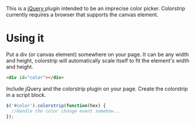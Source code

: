 This is a [jQuery ](http://jquery.com/) plugin intended to be an imprecise color picker.
Colorstrip currently requires a browser that supports the canvas element.

# Using it

Put a div (or canvas element) somewhere on your page. It can be any width and height, colorstrip
will automatically scale itself to fit the element's width and height.

```html
<div id="color"></div>
```

Include jQuery and the colorstrip plugin on your page. Create the colorstrip in a script block.

```javascript
$('#color').colorstrip(function(hex) {
  //Handle the color change event somehow...
});
```
